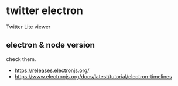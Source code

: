 twitter electron
====

Twitter Lite viewer

## electron & node version

check them.

- https://releases.electronjs.org/
- https://www.electronjs.org/docs/latest/tutorial/electron-timelines
